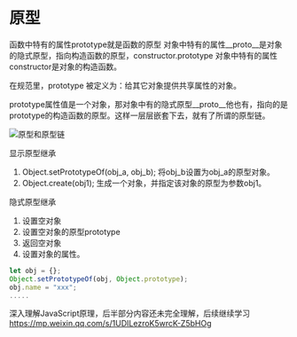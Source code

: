 # 原型

函数中特有的属性prototype就是函数的原型
对象中特有的属性__proto__是对象的隐式原型，指向构造函数的原型，constructor.prototype
对象中特有的属性constructor是对象的构造函数。

在规范里，prototype 被定义为：给其它对象提供共享属性的对象。

prototype属性值是一个对象，那对象中有的隐式原型__proto__他也有，指向的是prototype的构造函数的原型。这样一层层嵌套下去，就有了所谓的原型链。

![原型和原型链](https://user-gold-cdn.xitu.io/2019/10/31/16e1f9f45ef2ae76?imageView2/0/w/1280/h/960/format/webp/ignore-error/1)

显示原型继承

1. Object.setPrototypeOf(obj_a, obj_b); 将obj_b设置为obj_a的原型对象。
2. Object.create(obj1); 生成一个对象，并指定该对象的原型为参数obj1。

隐式原型继承

1. 设置空对象
2. 设置空对象的原型prototype
3. 返回空对象
4. 设置对象的属性。

```js
let obj = {};
Object.setPrototypeOf(obj, Object.prototype);
obj.name = "xxx";
.....
```

深入理解JavaScript原理，后半部分内容还未完全理解，后续继续学习
<https://mp.weixin.qq.com/s/1UDILezroK5wrcK-Z5bHOg>
